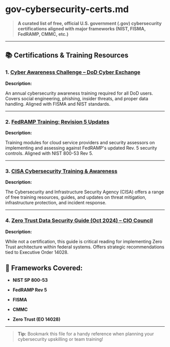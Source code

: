 # gov-cybersecurity-certs.md
 
> **A curated list of free, official U.S. government (.gov) cybersecurity certifications aligned with major frameworks (NIST, FISMA, FedRAMP, CMMC, etc.)**
 
---
 
## 📚 Certifications & Training Resources
 
### 1. [Cyber Awareness Challenge – DoD Cyber Exchange](https://public.cyber.mil/training/cyber-awareness-challenge/)

**Description:**  

An annual cybersecurity awareness training required for all DoD users. Covers social engineering, phishing, insider threats, and proper data handling. Aligned with FISMA and NIST standards.
 
---
 
### 2. [FedRAMP Training: Revision 5 Updates](https://www.fedramp.gov/rev5/training/)

**Description:**  

Training modules for cloud service providers and security assessors on implementing and assessing against FedRAMP's updated Rev. 5 security controls. Aligned with NIST 800-53 Rev 5.
 
---
 
### 3. [CISA Cybersecurity Training & Awareness](https://www.cisa.gov/)

**Description:**  

The Cybersecurity and Infrastructure Security Agency (CISA) offers a range of free training resources, guides, and updates on threat mitigation, infrastructure protection, and incident response.
 
---
 
### 4. [Zero Trust Data Security Guide (Oct 2024) – CIO Council](https://www.cio.gov/assets/files/Zero-Trust-Data-Security-Guide_Oct24-Final.pdf)

**Description:**  

While not a certification, this guide is critical reading for implementing Zero Trust architecture within federal systems. Offers strategic recommendations tied to Executive Order 14028.
 

 
## 🧭 Frameworks Covered:

- **NIST SP 800-53**

- **FedRAMP Rev 5**

- **FISMA**

- **CMMC**

- **Zero Trust (EO 14028)**
 
---
 
> **Tip:** Bookmark this file for a handy reference when planning your cybersecurity upskilling or team training!

 
